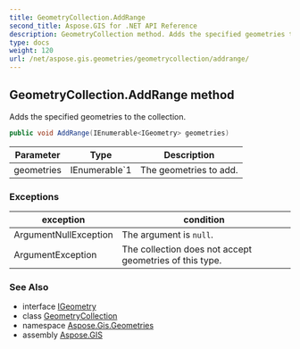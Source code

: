 ```yaml
---
title: GeometryCollection.AddRange
second_title: Aspose.GIS for .NET API Reference
description: GeometryCollection method. Adds the specified geometries to the collection
type: docs
weight: 120
url: /net/aspose.gis.geometries/geometrycollection/addrange/
---
```

## GeometryCollection.AddRange method

Adds the specified geometries to the collection.

```csharp
public void AddRange(IEnumerable<IGeometry> geometries)
```

| Parameter | Type | Description |
| --- | --- | --- |
| geometries | IEnumerable`1 | The geometries to add. |

### Exceptions

| exception | condition |
| --- | --- |
| ArgumentNullException | The argument is `null`. |
| ArgumentException | The collection does not accept geometries of this type. |

### See Also

* interface [IGeometry](../../igeometry/)
* class [GeometryCollection](../)
* namespace [Aspose.Gis.Geometries](../../geometrycollection/)
* assembly [Aspose.GIS](../../../)


